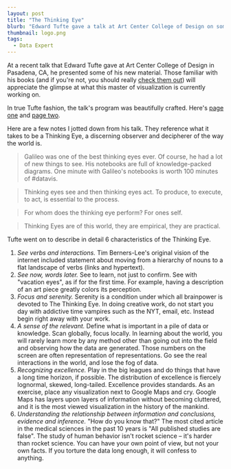 ```yaml
---
layout: post
title: "The Thinking Eye"
blurb: "Edward Tufte gave a talk at Art Center College of Design on some of his work that hasn't been published yet. Tufte is an incredible visionary, and this talk doesn't disappoint."
thumbnail: logo.png
tags: 
  - Data Expert
---
```


At a recent talk that Edward Tufte gave at Art Center College of Design in Pasadena, CA, he presented some of his new material. Those familiar with his books (and if you're not, you should really [check them out](https://www.edwardtufte.com/tufte/books_vdqi)) will appreciate the glimpse at what this master of visualization is currently working on.

In true Tufte fashion, the talk's program was beautifully crafted. Here's [page one](/img/tufte-program-1.jpeg) and [page two](/img/tufte-program-2.jpeg).

Here are a few notes I jotted down from his talk. They reference what it takes to be a Thinking Eye, a discerning observer and decipherer of the way the world is.

> Galileo was one of the best thinking eyes ever. Of course, he had a lot of new things to see. His notebooks are full of knowledge-packed diagrams. One minute with Galileo's notebooks is worth 100 minutes of #datavis.

> Thinking eyes see and then thinking eyes act. To produce, to execute, to act, is essential to the process.

> For whom does the thinking eye perform? For ones self.

> Thinking Eyes are of this world, they are empirical, they are practical.

Tufte went on to describe in detail 6 characteristics of the Thinking Eye.

1. *See verbs and interactions.* Tim Berners-Lee's original vision of the internet included statement about moving from a hierarchy of nouns to a flat landscape of verbs (links and hypertext).
2. *See now, words later.* See to learn, not just to confirm. See with "vacation eyes", as if for the first time. For example, having a description of an art piece greatly colors its perception.
3. *Focus and serenity.* Serenity is a condition under which all brainpower is devoted to The Thinking Eye. In doing creative work, do not start you day with addictive time vampires such as the NYT, email, etc. Instead begin right away with your work.
4. *A sense of the relevant.* Define what is important in a pile of data or knowledge. Scan globally, focus locally. In learning about the world, you will rarely learn more by any method other than going out into the field and observing how the data are generated. Those numbers on the screen are often representation of representations. Go see the real interactions in the world, and lose the fog of data.
5. *Recognizing excellence.* Play in the big leagues and do things that have a long time horizon, if possible. The distribution of excellence is fiercely lognormal, skewed, long-tailed. Excellence provides standards. As an exercise, place any visualization next to Google Maps and cry. Google Maps has layers upon layers of information without becoming cluttered, and it is the most viewed visualization in the history of the mankind.
6. *Understanding the relationship between information and conclusions, evidence and inference.* "How do you know that?" The most cited article in the medical sciences in the past 10 years is "All published studies are false". The study of human behavior isn't rocket science – it's harder than rocket science. You can have your own point of view, but not your own facts. If you torture the data long enough, it will confess to anything.
